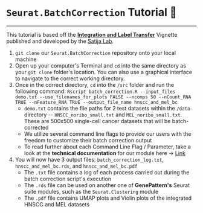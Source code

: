 # `Seurat.BatchCorrection` Tutorial 📝
---

This tutorial is based off the [**Integration and Label Transfer**](https://satijalab.org/seurat/v3.2/integration.html) Vignette published and developed by the [Satija Lab](https://satijalab.org).

1. `git clone` our `Seurat.BatchCorrection` repository onto your local machine
2. Open up your computer's Terminal and `cd` into the same directory as your `git clone` folder's location. You can also use a graphical interface to navigate to the correct working directory.
4. Once in the correct directory, `cd` into the `/src` folder and run the following command: `Rscript batch_correction.R --input_files demo.txt --use_filenames_for_plots FALSE --ncomps 50 --nCount_RNA TRUE --nFeature_RNA TRUE --output_file_name hnscc_and_mel_bc`
	- `demo.txt` contains the file paths for 2 test datasets within the `/data` directory -- `HNSCC_noribo_small.txt` and `MEL_noribo_small.txt`. These are 500x500 single-cell cancer datasets that will be batch-corrected
	- We utilize several command line flags to provide our users with the freedom to customize their batch correction output
	- To read further about each Command Line Flag / Parameter, take a look at the **technical documentation** for our module here -> [Link](https://github.com/genepattern/Seurat.BatchCorrection/blob/develop/doc.md)
5. You will now have 3 output files: `batch_correction_log.txt`, `hnscc_and_mel_bc.rds`, and `hnscc_and_mel_bc.pdf`
	- The `.txt` file contains a log of each process carried out during the batch correction script's execution
	- The `.rds` file can be used on another one of **GenePattern's** Seurat suite modules, such as the `Seurat.Clustering` module
	- The `.pdf` file contains UMAP plots and Violin plots of the integrated HNSCC and MEL datasets